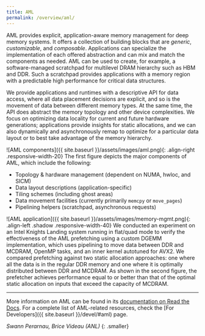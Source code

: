 ```yaml
---
title: AML
permalink: /overview/aml/
---
```


AML provides explicit, application-aware memory management for deep memory
systems.  It offers a collection of building blocks that are _generic_,
_customizable_, and _composable_.  Applications can specialize the
implementation of each offered abstraction and can mix and match the
components as needed.  AML can be used to create, for example, a
software-managed scratchpad for multilevel DRAM hierarchy such as HBM and
DDR.  Such a scratchpad provides applications with a memory region with a
predictable high performance for critical data structures.

We provide applications and runtimes with a descriptive API for data
access, where all data placement decisions are explicit, and so is the
movement of data between different memory types.  At the same time, the API
does abstract the memory topology and other device complexities.  We focus
on optimizing data locality for current and future hardware generations;
applications provide insights for static allocations, and we can also
dynamically and asynchronously remap to optimize for a particular data
layout or to best take advantage of the memory hierarchy.

![AML components]({{ site.baseurl }}/assets/images/aml.png){: .align-right .responsive-width-20}
The first figure depicts the major components of AML, which include the
following:
* Topology & hardware management (dependent on NUMA, hwloc, and SICM)
* Data layout descriptions (application-specific)
* Tiling schemes (including ghost areas)
* Data movement facilities (currently primarily `memcpy` or `move_pages`)
* Pipelining helpers (scratchpad, asynchronous requests)

![AML application]({{ site.baseurl }}/assets/images/memory-mgmt.png){: .align-left .shadow .responsive-width-40}
We conducted an experiment on an Intel Knights Landing system running in
flat/quad mode to verify the effectiveness of the AML prefetching using a
custom DGEMM implementation, which uses pipelining to move data between DDR
and MCDRAM, OpenMP tasks, and an inner kernel autotuned for AVX2.  We
compared prefetching against two static allocation approaches: one where
all the data is in the regular DDR memory and one where it is optimally
distributed between DDR and MCDRAM.  As shown in the second figure, the
prefetcher achieves performance equal to or better than that of the optimal
static allocation on inputs that exceed the capacity of MCDRAM.
<br clear="both" />

---

More information on AML can be found in its [documentation on Read the
Docs](https://argo-aml.readthedocs.io/en/latest/).  For a complete list of
AML-related resources, check the [For Developers]({{ site.baseurl
}}/devel/#aml) page.

_Swann Perarnau, Brice Videau (ANL)_
{: .smaller}
